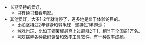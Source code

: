 - 长期坚持的爱好，
	- 只有读书和看电影。
- 其他爱好，大多1-2年就消停了，更多地是出于体验的目的。
	- 比如坚持过2年健身和羽毛球，坚持过1年游泳；
	- 游戏也玩，比如王者荣耀最高上过巅峰2千1，相当于全国前1万名。
	- 喜欢摆弄各种数码设备和效率工具软件，有一种效率成瘾。
